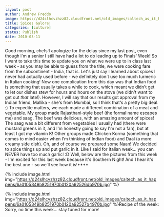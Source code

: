 ```yaml
---
layout: post
author: Andrew Freddo
image: https://d24slhcvzhzz82.cloudfront.net/old_images/caltech_as_it_happens/6a0105349b8251970b0120a9252669970b.jpg
title: Spices Galore!
categories: [culture]
status: Publish
date: 2010-03-11
---
```


Good morning, chefs!I apologize for the delay since my last post, even though I'm a senior I still have had a lot to do leading up to Finals' Week! So I want to take this time to update you on what we were up to in class last week - as you may be able to guess from the title, we were cooking fare from the subcontinent - India, that is. Let's just say I learned about spices I never had actually used before - we definitely don't use too much turmeric in Italian cooking! Now one complication from this day was that Indian food is something that usually takes a while to cook, which meant we didn't get to let our dishes stew for hours and hours on the stove (we didn't want to get out *that* late!). However, I will say that our results got approval from my Indian friend, Mallika - she's from Mumbai, so I think that's a pretty big deal. :)
To expedite matters, we each made a different combination of a meat and vegetable. My group made Rajasthani-style beef (the formal name escapes me) and saag. The beef was delicious, with an amazing amount of spices! The saag was a bit different from vegetables I usually had (there were mustard greens in it, and I'm honestly going to say I'm not a fan), but at least I got my vitamin K! Other groups made Chicken Korma (something that comes to mind easier when I'm thinking of Indian food) and Daal (a more creamy side dish). Oh, and of course we prepared some Naan! We decided to spice things up and put garlic in it. Like I said for Italian week... you can NEVER have too much garlic! :D
Well, below are the pictures from this week - I'm excited for this last week because it's Southern Night! And I hear it's the best one - so we'll see how it is!****


{% include image.html img="https://d24slhcvzhzz82.cloudfront.net/old_images/caltech_as_it_happens/6a0105349b8251970b0120a92526db970b.jpg" %}

{% include image.html img="https://d24slhcvzhzz82.cloudfront.net/old_images/caltech_as_it_happens/6a0105349b8251970b0120a92527b4970b.jpg" %}Recipe of the week: Sorry, no time this week... stay tuned for more!
